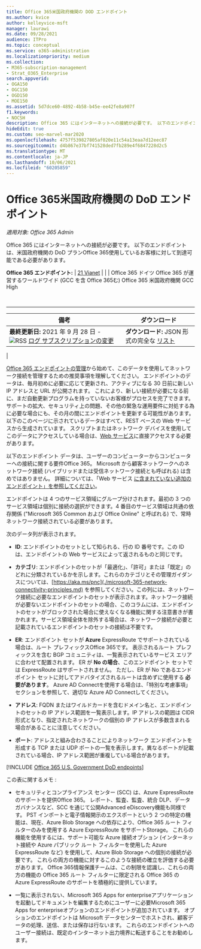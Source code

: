 ```yaml
---
title: Office 365米国政府機関の DOD エンドポイント
ms.author: kvice
author: kelleyvice-msft
manager: laurawi
ms.date: 09/28/2021
audience: ITPro
ms.topic: conceptual
ms.service: o365-administration
ms.localizationpriority: medium
ms.collection:
- M365-subscription-management
- Strat_O365_Enterprise
search.appverid:
- OGA150
- OGC150
- OGD150
- MOE150
ms.assetid: 5d7dce60-4892-4b58-b45e-ee42fe8a907f
f1.keywords:
- NOCSH
description: Office 365 にはインターネットへの接続が必要です。 以下のエンドポイントは、米国政府機関の DoD プランOffice 365使用しているお客様に対して到達可能である必要があります。
hideEdit: true
ms.custom: seo-marvel-mar2020
ms.openlocfilehash: 4757f539827805af020e11c54a13eaa7d12eec87
ms.sourcegitcommit: d4b867e37bf741528ded7fb289e4f6847228d2c5
ms.translationtype: MT
ms.contentlocale: ja-JP
ms.lasthandoff: 10/06/2021
ms.locfileid: "60205859"
---
```

# <a name="office-365-us-government-dod-endpoints"></a>Office 365米国政府機関の DoD エンドポイント

*適用対象: Office 365 Admin*

Office 365 にはインターネットへの接続が必要です。 以下のエンドポイントは、米国政府機関の DoD プランOffice 365使用しているお客様に対して到達可能である必要があります。
  
**Office 365 エンドポイント:** [](urls-and-ip-address-ranges.md) \| [21 Vianet](urls-and-ip-address-ranges-21vianet.md) \| [](microsoft-365-germany-endpoints.md) \|  \| [](microsoft-365-u-s-government-gcc-high-endpoints.md) Office 365 ドイツ Office 365 が運営するワールドワイド (GCC を含 Office 365む) Office 365 米国政府機関 GCC High

<br>

****

|備考|ダウンロード|
|---|---|
|**最終更新日:** 2021 年 9 月 28 日 - ![RSS](../media/5dc6bb29-25db-4f44-9580-77c735492c4b.png) [ログ サブスクリプションの変更](https://endpoints.office.com/version/USGOVDoD?allversions=true&format=rss&clientrequestid=b10c5ed1-bad1-445f-b386-b919946339a7)|**ダウンロード:** JSON 形式の完全な [リスト](https://endpoints.office.com/endpoints/USGOVDoD?clientrequestid=b10c5ed1-bad1-445f-b386-b919946339a7)|
|

[Office 365 エンドポイントの管理](managing-office-365-endpoints.md)から始めて、このデータを使用してネットワーク接続を管理するための推奨事項を理解してください。 エンドポイントのデータは、毎月初めに必要に応じて更新され、アクティブになる 30 日前に新しい IP アドレスと URL が公開されます。 これにより、新しい接続が必要になる前に、まだ自動更新プログラムを持っていないお客様がプロセスを完了できます。 サポートの拡大、セキュリティ上の問題、その他の緊急な運用要件に対処する為に必要な場合にも、その月の間にエンドポイントを更新する可能性があります。 以下のこのページに示されているデータはすべて、REST ベースの Web サービスから生成されています。 スクリプトまたはネットワーク デバイスを使用してこのデータにアクセスしている場合は、[Web サービス](microsoft-365-ip-web-service.md)に直接アクセスする必要があります。

以下のエンドポイント データは、ユーザーのコンピューターからコンピューターへの接続に関する要件Office 365。 Microsoft から顧客ネットワークへのネットワーク接続 (ハイブリッドまたは受信ネットワーク接続とも呼ばれる) は含めではありません。 詳細については、「Web サービス [に含まれていない追加のエンドポイント」を参照してください](additional-office365-ip-addresses-and-urls.md)。

エンドポイントは 4 つのサービス領域にグループ分けされます。最初の 3 つのサービス領域は個別に接続の選択ができます。4 番目のサービス領域は共通の依存関係 ("Microsoft 365 Common および Office Online" と呼ばれる) で、常時ネットワーク接続されている必要があります。

次のデータ列が表示されます。

- **ID**: エンドポイントのセットとして知られる、行の ID 番号です。この ID は、エンドポイントの Web サービスによって返されるものと同じです。

- **カテゴリ**: エンドポイントのセットが「最適化」、「許可」または「既定」のどれに分類されているかを示します。これらのカテゴリとその管理ガイダンスについては、[https://aka.ms/pnc](./microsoft-365-network-connectivity-principles.md) を参照してください。この列には、ネットワーク接続に必要なエンドポイントのセットが表示されます。ネットワーク接続が必要ないエンドポイントのセットの場合、このコラムには、エンドポイントのセットがブロックされた場合に使えなくなる機能に関する注意書きが書かれます。サービス領域全体を除外する場合は、ネットワーク接続が必要と記載されているエンドポイントのセットの接続は不要です。

- **ER**: エンドポイント セットが **Azure** ExpressRoute でサポートされている場合は、ルート プレフィックスOffice 365です。 表示されるルート プレフィックスを含む BGP コミュニティは、一覧表示されているサービス エリアに合わせて配置されます。 ER が **No の場合**、このエンドポイント セットでは ExpressRoute はサポートされません。 ただし、ER が No であるエンドポイント セットに対してアドバタイズされるルートは含めずに使用する **必要があります**。 Azure AD Connectを使用する場合は、「特別な考慮事項[](/azure/active-directory/hybrid/reference-connect-instances#microsoft-azure-government)」セクションを参照して、適切な Azure AD Connectしてください。

- **アドレス**: FQDN またはワイルドカードを含むドメイン名と、エンドポイントのセットの IP アドレス範囲を一覧表示します。IP アドレスの範囲は CIDR 形式となり、指定されたネットワークの個別の IP アドレスが多数含まれる場合があることに注意してください。

- **ポート**: アドレスと組み合わさることによりネットワーク エンドポイントを形成する TCP または UDP ポートの一覧を表示します。異なるポートが記載されている場合、IP アドレス範囲が重複している場合があります。

[!INCLUDE [Office 365 U.S. Government DoD endpoints](../includes/office-365-u.s.-government-dod-endpoints.md)]
  
この表に関するメモ :

- セキュリティとコンプライアンス センター (SCC) は、Azure ExpressRoute のサポートを提供Office 365。 レポート、監査、監査、統合 DLP、データ ガバナンスなど、SCC を通じて公開Advanced eDiscovery機能も同様です。 PST インポートと電子情報開示のエクスポートという 2 つの特定の機能は、現在、Azure Blob Storage への依存により、Office 365 ルート フィルターのみを使用する Azure ExpressRoute をサポートStorage。 これらの機能を使用するには、サポート可能な Azure 接続オプション (インターネット接続や Azure パブリック ルート フィルターを使用した Azure ExpressRoute など) を使用して、Azure Blob Storage への個別の接続が必要です。 これらの両方の機能に対するこのような接続の確立を評価する必要があります。 Office 365情報保護チームは、この制限を認識し、これらの両方の機能の Office 365 ルート フィルターに限定される Office 365 の Azure ExpressRoute のサポートを積極的に提供しています。

- 一覧に表示されない、Microsoft 365 Apps for enterpriseアプリケーションを起動してドキュメントを編集するためにユーザーに必要Microsoft 365 Apps for enterpriseオプションのエンドポイントが追加されています。 オプションのエンドポイントは Microsoft データセンターでホストされ、顧客データの処理、送信、または保存は行ないます。 これらのエンドポイントへのユーザー接続は、既定のインターネット出力境界に転送することをお勧めします。
